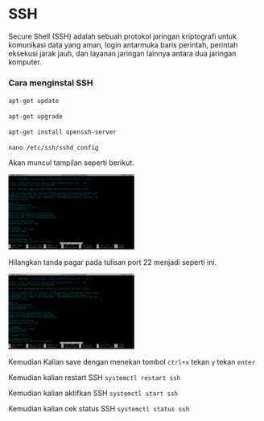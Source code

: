 # SSH
Secure Shell (SSH) adalah sebuah protokol jaringan kriptografi untuk komunikasi data yang aman, login antarmuka baris perintah, perintah eksekusi jarak jauh, dan layanan jaringan lainnya antara dua jaringan komputer.
<h3>Cara menginstal SSH</h3>
<p><code>apt-get update</code></p>
<p><code>apt-get upgrade</code></p>
<p><code>apt-get install openssh-server</code></p>
<p><code>nano /etc/ssh/sshd_config</code></p>
<p>Akan muncul tampilan seperti berikut.</p>
<img src="https://github.com/rofisikunyuk/SSH/blob/main/Screenshot/VirtualBox_DEBIAN10%5BSERVER%5D_07_02_2022_13_57_43.png" width="250" height="150">
<p>Hilangkan tanda pagar pada tulisan port 22 menjadi seperti ini.</p>
<img src="https://github.com/rofisikunyuk/SSH/blob/main/Screenshot/VirtualBox_DEBIAN10%5BSERVER%5D_07_02_2022_13_58_02.png" width="250" height="150">
<p>Kemudian Kalian save dengan menekan tombol <code>ctrl+x</code> tekan <code>y</code> tekan <code>enter</code>
<p>Kemudian kalian restart SSH <code>systemctl restart ssh</code></p>
<p>Kemudian kalian aktifkan SSH <code>systemctl start ssh</code></p>
<p>Kemudian kalian cek status SSH <code>systemctl status ssh</code></p>
